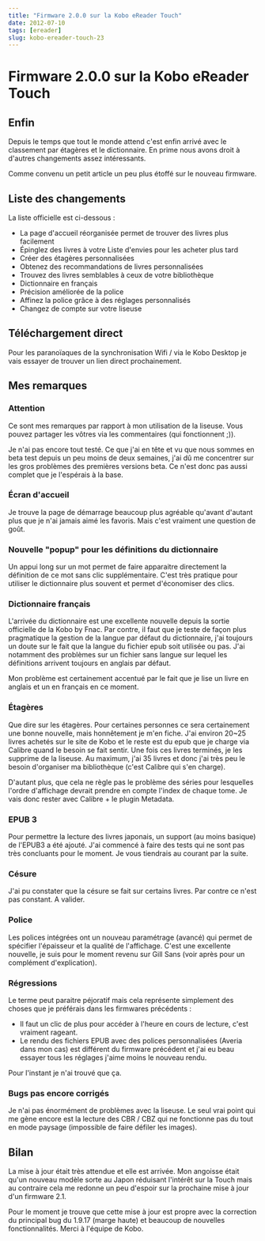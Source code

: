 ```yaml
---
title: "Firmware 2.0.0 sur la Kobo eReader Touch"
date: 2012-07-10
tags: [ereader]
slug: kobo-ereader-touch-23
---
```

# Firmware 2.0.0 sur la Kobo eReader Touch

## Enfin
Depuis le temps que tout le monde attend c'est enfin arrivé avec le classement par étagères et le dictionnaire. En prime nous avons droit à d'autres changements assez intéressants.

Comme convenu un petit article un peu plus étoffé sur le nouveau firmware.

## Liste des changements

La liste officielle est ci-dessous :

* La page d'accueil réorganisée permet de trouver des livres plus facilement
* Épinglez des livres à votre Liste d'envies pour les acheter plus tard
* Créer des étagères personnalisées
* Obtenez des recommandations de livres personnalisées
* Trouvez des livres semblables à ceux de votre bibliothèque
* Dictionnaire en français
* Précision améliorée de la police
* Affinez la police grâce à des réglages personnalisés
* Changez de compte sur votre liseuse

## Téléchargement direct

Pour les paranoïaques de la synchronisation Wifi / via le Kobo Desktop je vais essayer de trouver un lien direct prochainement.

## Mes remarques

### Attention
Ce sont mes remarques par rapport à mon utilisation de la liseuse. Vous pouvez partager les vôtres via les commentaires (qui fonctionnent ;)).

Je n'ai pas encore tout testé. Ce que j'ai en tête et vu que nous sommes en beta test depuis un peu moins de deux semaines, j'ai dû me concentrer sur les gros problèmes des premières versions beta. Ce n'est donc pas aussi complet que je l'espérais à la base.

### Écran d'accueil

Je trouve la page de démarrage beaucoup plus agréable qu'avant d'autant plus que je n'ai jamais aimé les favoris. Mais c'est vraiment une question de goût.

### Nouvelle "popup" pour les définitions du dictionnaire

Un appui long sur un mot permet de faire apparaitre directement la définition de ce mot sans clic supplémentaire. C'est très pratique pour utiliser le dictionnaire plus souvent et permet d'économiser des clics.

### Dictionnaire français

L'arrivée du dictionnaire est une excellente nouvelle depuis la sortie officielle de la Kobo by Fnac. Par contre, il faut que je teste de façon plus pragmatique la gestion de la langue par défaut du dictionnaire, j'ai toujours un doute sur le fait que la langue du fichier epub soit utilisée ou pas. J'ai notamment des problèmes sur un fichier sans langue sur lequel les définitions arrivent toujours en anglais par défaut.

Mon problème est certainement accentué par le fait que je lise un livre en anglais et un en français en ce moment.

### Étagères

Que dire sur les étagères. Pour certaines personnes ce sera certainement une bonne nouvelle, mais honnêtement je m'en fiche. J'ai environ 20~25 livres achetés sur le site de Kobo et le reste est du epub que je charge via Calibre quand le besoin se fait sentir. Une fois ces livres terminés, je les supprime de la liseuse. Au maximum, j'ai 35 livres et donc j'ai très peu le besoin d'organiser ma bibliothèque (c'est Calibre qui s'en charge).

D'autant plus, que cela ne règle pas le problème des séries pour lesquelles l'ordre d'affichage devrait prendre en compte l'index de chaque tome. Je vais donc rester avec Calibre + le plugin Metadata.

### EPUB 3

Pour permettre la lecture des livres japonais, un support (au moins basique) de l'EPUB3 a été ajouté. J'ai commencé à faire des tests qui ne sont pas très concluants pour le moment. Je vous tiendrais au courant par la suite. 

### Césure

J'ai pu constater que la césure se fait sur certains livres. Par contre ce n'est pas constant. A valider.

### Police

Les polices intégrées ont un nouveau paramétrage (avancé) qui permet de spécifier l'épaisseur et la qualité de l'affichage. C'est une excellente nouvelle, je suis pour le moment revenu sur Gill Sans (voir après pour un complément d'explication).

### Régressions

Le terme peut paraitre péjoratif mais cela représente simplement des choses que je préférais dans les firmwares précédents :

* Il faut un clic de plus pour accéder à l'heure en cours de lecture, c'est vraiment rageant.
* Le rendu des fichiers EPUB avec des polices personnalisées (Averia dans mon cas) est différent du firmware précédent et j'ai eu beau essayer tous les réglages j'aime moins le nouveau rendu.

Pour l'instant je n'ai trouvé que ça.

### Bugs pas encore corrigés

Je n'ai pas énormément de problèmes avec la liseuse. Le seul vrai point qui me gène encore est la lecture des CBR / CBZ qui ne fonctionne pas du tout en mode paysage (impossible de faire défiler les images).

## Bilan

La mise à jour était très attendue et elle est arrivée. Mon angoisse était qu'un nouveau modèle sorte au Japon réduisant l'intérêt sur la Touch mais au contraire cela me redonne un peu d'espoir sur la prochaine mise à jour d'un firmware 2.1.

Pour le moment je trouve que cette mise à jour est propre avec la correction du principal bug du 1.9.17 (marge haute) et beaucoup de nouvelles fonctionnalités. Merci à l'équipe de Kobo.
